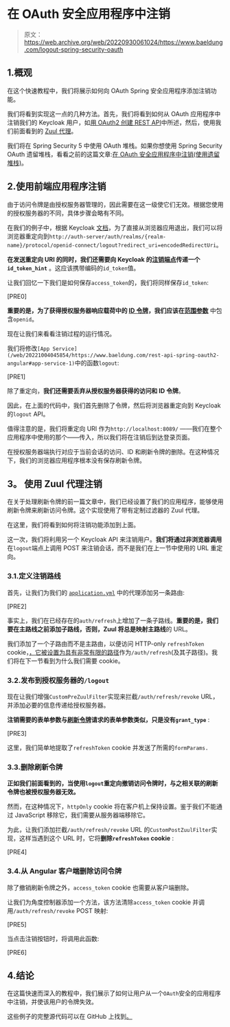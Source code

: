 # 在 OAuth 安全应用程序中注销

> 原文：<https://web.archive.org/web/20220930061024/https://www.baeldung.com/logout-spring-security-oauth>

## 1.概观

在这个快速教程中，我们将展示如何向 OAuth Spring 安全应用程序添加注销功能。

我们将看到实现这一点的几种方法。首先，我们将看到如何从 OAuth 应用程序中注销我们的 Keycloak 用户，如[用 OAuth2 创建 REST API](/web/20221004045854/https://www.baeldung.com/rest-api-spring-oauth2-angular)中所述，然后，使用我们前面看到的 [Zuul 代理](/web/20221004045854/https://www.baeldung.com/spring-security-oauth2-refresh-token-angular#zuul)。

我们将在 Spring Security 5 中使用 OAuth 堆栈。如果你想使用 Spring Security OAuth 遗留堆栈，看看之前的这篇文章:[在 OAuth 安全应用程序中注销(使用遗留堆栈)](/web/20221004045854/https://www.baeldung.com/logout-spring-security-oauth-legacy)。

## 2.使用前端应用程序注销

由于访问令牌是由授权服务器管理的，因此需要在这一级使它们无效。根据您使用的授权服务器的不同，具体步骤会略有不同。

在我们的例子中，根据 Keycloak [文档](https://web.archive.org/web/20221004045854/https://www.keycloak.org/docs/latest/securing_apps/#logout)，为了直接从浏览器应用退出，我们可以将浏览器重定向到`http://auth-server/auth/realms/{realm-name}/protocol/openid-connect/logout?redirect_uri=encodedRedirectUri`。

**在发送重定向 URI 的同时，我们还需要向 Keycloak 的[注销端点](https://web.archive.org/web/20221004045854/https://www.keycloak.org/docs-api/10.0/javadocs/org/keycloak/protocol/oidc/endpoints/LogoutEndpoint.html#logout-java.lang.String-java.lang.String-java.lang.String-java.lang.String-java.lang.String-)传递一个`id_token_hint`** 。这应该携带编码的`id_token`值。

让我们回忆一下我们是如何保存`access_token`的，我们将同样保存`id_token`:

[PRE0]

**重要的是，为了获得授权服务器响应载荷中的 [ID 令牌](https://web.archive.org/web/20221004045854/https://www.oauth.com/oauth2-servers/openid-connect/id-tokens/)，我们应该在[范围参数](/web/20221004045854/https://www.baeldung.com/rest-api-spring-oauth2-angular#app-service)** 中包含`openid`。

现在让我们来看看注销过程的运行情况。

我们将修改`[App Service](/web/20221004045854/https://www.baeldung.com/rest-api-spring-oauth2-angular#app-service-1)`中的函数`logout`:

[PRE1]

除了重定向，**我们还需要丢弃从授权服务器获得的访问和 ID 令牌**。

因此，在上面的代码中，我们首先删除了令牌，然后将浏览器重定向到 Keycloak 的`logout` API。

值得注意的是，我们将重定向 URI 作为`http://localhost:8089/` ——我们在整个应用程序中使用的那个——传入，所以我们将在注销后到达登录页面。

在授权服务器端执行对应于当前会话的访问、ID 和刷新令牌的删除。在这种情况下，我们的浏览器应用程序根本没有保存刷新令牌。

## **3。** **使用 Zuul 代理注销**

在关于处理刷新令牌的前一篇文章中，我们已经设置了我们的应用程序，能够使用刷新令牌来刷新访问令牌。这个实现使用了带有定制过滤器的 Zuul 代理。

在这里，我们将看到如何将注销功能添加到上面。

这一次，我们将利用另一个 Keycloak API 来注销用户。**我们将通过非浏览器调用**在`logout`端点上调用 POST 来注销会话，而不是我们在上一节中使用的 URL 重定向。

### 3.1.定义注销路线

首先，让我们为我们的 [`application.yml`](/web/20221004045854/https://www.baeldung.com/spring-security-oauth2-refresh-token-angular#zuul) 中的代理添加另一条路由:

[PRE2]

事实上，我们在已经存在的`auth/refresh`上增加了一条子路线。**重要的是，我们要在主路线之前添加子路线，否则，Zuul 将总是映射主路线**的 URL。

我们添加了一个子路由而不是主路由，以便访问 HTTP-only `refreshToken` cookie，[，它被设置为具有非常有限的路径](/web/20221004045854/https://www.baeldung.com/spring-security-oauth2-refresh-token-angular#extractToken)作为`/auth/refresh`(及其子路径)。我们将在下一节看到为什么我们需要 cookie。

### 3.2.发布到授权服务器的`/logout`

现在让我们增强`CustomPreZuulFilter`实现来拦截`/auth/refresh/revoke` URL，并添加必要的信息传递给授权服务器。

**注销需要的表单参数与[刷新令牌](/web/20221004045854/https://www.baeldung.com/spring-security-oauth2-refresh-token-angular#injectToken)请求的表单参数类似，只是没有`grant_type`** :

[PRE3]

这里，我们简单地提取了`refreshToken` cookie 并发送了所需的`formParams.`

### 3.3.删除刷新令牌

**正如我们前面看到的，当使用`logout`重定向撤销访问令牌时，与之相关联的刷新令牌也被授权服务器无效。**

然而，在这种情况下，`httpOnly` cookie 将在客户机上保持设置。鉴于我们不能通过 JavaScript 移除它，我们需要从服务器端移除它。

为此，让我们添加拦截`/auth/refresh/revoke` URL 的`CustomPostZuulFilter`实现，这样当遇到这个 URL 时，它将**删除`refreshToken` cookie** :

[PRE4]

### 3.4.从 Angular 客户端删除访问令牌

除了撤销刷新令牌之外，`access_token` cookie 也需要从客户端删除。

让我们为角度控制器添加一个方法，该方法清除`access_token` cookie 并调用`/auth/refresh/revoke` POST 映射:

[PRE5]

当点击注销按钮时，将调用此函数:

[PRE6]

## 4.结论

在这篇快速而深入的教程中，我们展示了如何让用户从一个`OAuth`安全的应用程序中注销，并使该用户的令牌失效。

这些例子的完整源代码可以在 GitHub 上找到[。](https://web.archive.org/web/20221004045854/https://github.com/Baeldung/spring-security-oauth/tree/master/oauth-rest)